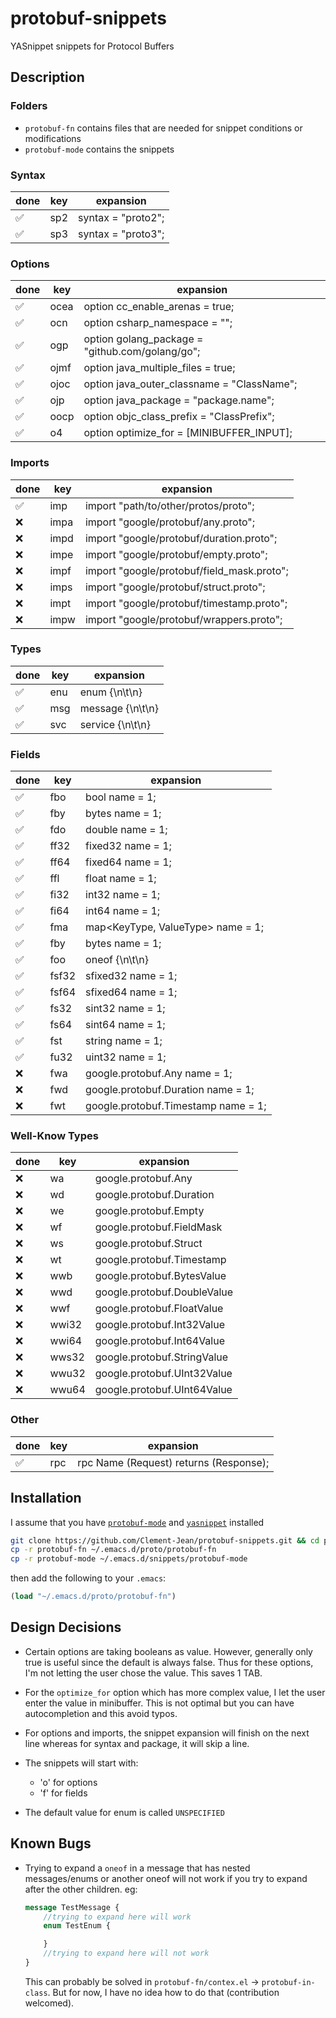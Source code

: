 # protobuf-snippets

YASnippet snippets for Protocol Buffers

## Description

### Folders

- `protobuf-fn` contains files that are needed for snippet conditions or modifications
- `protobuf-mode` contains the snippets

### Syntax

| done | key | expansion |
| ---- | --- | --------- |
| :white_check_mark: | sp2 | syntax = "proto2"; |
| :white_check_mark: | sp3 | syntax = "proto3"; |

### Options

| done | key | expansion |
| ---- | --- | --------- |
| :white_check_mark: | ocea | option cc_enable_arenas = true; |
| :white_check_mark: | ocn | option csharp_namespace = ""; |
| :white_check_mark: | ogp | option golang_package = "github.com/golang/go"; |
| :white_check_mark: | ojmf | option java_multiple_files = true; |
| :white_check_mark: | ojoc | option java_outer_classname = "ClassName"; |
| :white_check_mark: | ojp | option java_package = "package.name"; |
| :white_check_mark: | oocp | option objc_class_prefix = "ClassPrefix"; |
| :white_check_mark: | o4 | option optimize_for = [MINIBUFFER_INPUT]; |

### Imports

| done | key | expansion |
| ---- | --- | --------- |
| :white_check_mark: | imp | import "path/to/other/protos/proto"; |
| :x: | impa | import "google/protobuf/any.proto"; |
| :x: | impd | import "google/protobuf/duration.proto"; |
| :x: | impe | import "google/protobuf/empty.proto"; |
| :x: | impf | import "google/protobuf/field_mask.proto"; |
| :x: | imps | import "google/protobuf/struct.proto"; |
| :x: | impt | import "google/protobuf/timestamp.proto"; |
| :x: | impw | import "google/protobuf/wrappers.proto"; |

### Types

| done | key | expansion |
| ---- | --- | --------- |
| :white_check_mark: | enu | enum {\n\t\n} |
| :white_check_mark: | msg | message {\n\t\n} |
| :white_check_mark: | svc | service {\n\t\n} |

### Fields

| done | key | expansion |
| ---- | --- | --------- |
| :white_check_mark: | fbo | bool name = 1; |
| :white_check_mark: | fby | bytes name = 1; |
| :white_check_mark: | fdo | double name = 1; |
| :white_check_mark: | ff32 | fixed32 name = 1; |
| :white_check_mark: | ff64 | fixed64 name = 1; |
| :white_check_mark: | ffl | float name = 1; |
| :white_check_mark: | fi32 | int32 name = 1; |
| :white_check_mark: | fi64 | int64 name = 1; |
| :white_check_mark: | fma | map<KeyType, ValueType> name = 1; |
| :white_check_mark: | fby | bytes name = 1; |
| :white_check_mark: | foo | oneof {\n\t\n} |
| :white_check_mark: | fsf32 | sfixed32 name = 1; |
| :white_check_mark: | fsf64 | sfixed64 name = 1; |
| :white_check_mark: | fs32 | sint32 name = 1; |
| :white_check_mark: | fs64 | sint64 name = 1; |
| :white_check_mark: | fst | string name = 1; |
| :white_check_mark: | fu32 | uint32 name = 1; |
| :x: | fwa | google.protobuf.Any name = 1; |
| :x: | fwd | google.protobuf.Duration name = 1; |
| :x: | fwt | google.protobuf.Timestamp name = 1; |

### Well-Know Types

| done | key | expansion |
| ---- | --- | --------- |
| :x: | wa | google.protobuf.Any |
| :x: | wd | google.protobuf.Duration |
| :x: | we | google.protobuf.Empty |
| :x: | wf | google.protobuf.FieldMask |
| :x: | ws | google.protobuf.Struct |
| :x: | wt | google.protobuf.Timestamp |
| :x: | wwb | google.protobuf.BytesValue |
| :x: | wwd | google.protobuf.DoubleValue |
| :x: | wwf | google.protobuf.FloatValue |
| :x: | wwi32 | google.protobuf.Int32Value |
| :x: | wwi64 | google.protobuf.Int64Value |
| :x: | wws32 | google.protobuf.StringValue |
| :x: | wwu32 | google.protobuf.UInt32Value |
| :x: | wwu64 | google.protobuf.UInt64Value |

### Other

| done | key | expansion |
| ---- | --- | --------- |
| :white_check_mark: | rpc | rpc Name (Request) returns (Response); |

## Installation

I assume that you have [`protobuf-mode`](https://github.com/protocolbuffers/protobuf/blob/main/editors/protobuf-mode.el) and [`yasnippet`](https://github.com/joaotavora/yasnippet) installed

```sh
git clone https://github.com/Clement-Jean/protobuf-snippets.git && cd protobuf-snippets
cp -r protobuf-fn ~/.emacs.d/proto/protobuf-fn
cp -r protobuf-mode ~/.emacs.d/snippets/protobuf-mode
```

then add the following to your `.emacs`:

```lisp
(load "~/.emacs.d/proto/protobuf-fn")
```

## Design Decisions

- Certain options are taking booleans as value. However, generally only true is useful since the default is always false. Thus for these options, I'm not letting the user chose the value. This saves 1 TAB.
- For the `optimize_for` option which has more complex value, I let the user enter the value in minibuffer. This is not optimal but you can have autocompletion and this avoid typos.
- For options and imports, the snippet expansion will finish on the next line whereas for syntax and package, it will skip a line.

- The snippets will start with:
	- 'o' for options
	- 'f' for fields

- The default value for enum is called `UNSPECIFIED`

## Known Bugs

- Trying to expand a `oneof` in a message that has nested messages/enums or another oneof will not work if you try to expand after the other children. eg:

	```proto
	message TestMessage {
		//trying to expand here will work
		enum TestEnum {

		}
		//trying to expand here will not work
	}
	```
	This can probably be solved in `protobuf-fn/contex.el` -> `protobuf-in-class`. But for now, I have no idea how to do that (contribution welcomed).